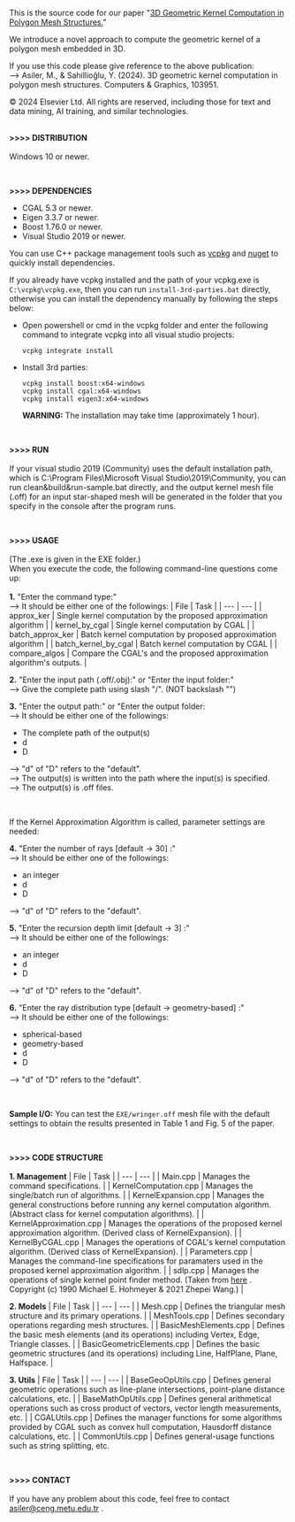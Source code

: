 This is the source code for our paper "[3D Geometric Kernel Computation in Polygon Mesh Structures.](https://www.sciencedirect.com/science/article/pii/S0097849324000864)" <br />

We introduce a novel approach to compute the geometric kernel of a polygon mesh embedded in 3D. <br />

If you use this code please give reference to the above publication: <br /> 
--> Asiler, M., & Sahillioğlu, Y. (2024). 3D geometric kernel computation in polygon mesh structures. Computers & Graphics, 103951. <br />
 
© 2024 Elsevier Ltd. All rights are reserved, including those for text and data mining, AI training, and similar technologies. <br /> <br />


**>>>> DISTRIBUTION** <br /> <br />
Windows 10 or newer.

<br />

**>>>> DEPENDENCIES**
- CGAL 5.3 or newer.
- Eigen 3.3.7 or newer.
- Boost 1.76.0 or newer.
- Visual Studio 2019 or newer.

You can use C++ package management tools such as [vcpkg](https://vcpkg.io/en/) and [nuget](https://www.nuget.org/) to quickly install dependencies.

If you already have vcpkg installed and the path of your vcpkg.exe is ```C:\vcpkg\vcpkg.exe```, then you can run ```install-3rd-parties.bat``` directly, otherwise you can install the dependency manually by following the steps below:

+ Open powershell or cmd in the vcpkg folder and enter the following command to integrate vcpkg into all visual studio projects:

	```
	vcpkg integrate install
 	```

+ Install 3rd parties:

	```
	vcpkg install boost:x64-windows   
	vcpkg install cgal:x64-windows    
	vcpkg install eigen3:x64-windows  
	```
  **WARNING:** The installation may take time (approximately 1 hour).  

 <br />

**>>>> RUN** <br /> <br />
If your visual studio 2019 (Community) uses the default installation path, which is C:\Program Files\Microsoft Visual Studio\2019\Community\, you can run clean&build&run-sample.bat directly, and the output kernel mesh file (.off) for an input star-shaped mesh will be generated in the folder that you specify in the console after the program runs.

<br />

**>>>> USAGE** <br /> <br />
(The .exe is given in the EXE folder.)  <br />
When you execute the code, the following command-line questions come up: <br /> <br />
**1.** "Enter the command type:" <br />
--> It should be either one of the followings:
| File | Task |
| --- | --- |
| approx_ker                 | Single kernel computation by the proposed approximation algorithm          |
| kernel_by_cgal             | Single kernel computation by CGAL                                          |
| batch_approx_ker           | Batch kernel computation by proposed approximation algorithm               |
| batch_kernel_by_cgal       | Batch kernel computation by CGAL                                           |
| compare_algos              | Compare the CGAL's and the proposed approximation algorithm's outputs.     |

**2.** "Enter the input path (.off/.obj):"   or    "Enter the input folder:" <br />
--> Give the complete path using slash "/". (NOT backslash "\")
   
**3.** "Enter the output path:"   or   "Enter the output folder:  <br />
--> It should be either one of the followings:
- The complete path of the output(s)
- d
- D
  
--> "d" of "D" refers to the "default". <br />
--> The output(s) is written into the path where the input(s) is specified. <br />
--> The output(s) is .off files.
	
<br />  

If the Kernel Approximation Algorithm is called, parameter settings are needed:

**4.** "Enter the number of rays [default -> 30] :" <br />
--> It should be either one of the followings:
- an integer
- d
- D
  
--> "d" of "D" refers to the "default".

**5.** "Enter the recursion depth limit [default -> 3] :" <br />
--> It should be either one of the followings:
- an integer
- d
- D
  
--> "d" of "D" refers to the "default".

**6.** "Enter the ray distribution type [default -> geometry-based] :" <br />
--> It should be either one of the followings:
- spherical-based
- geometry-based
- d
- D
  
--> "d" of "D" refers to the "default".

<br />

**Sample I/O:**  You can test the ```EXE/wringer.off``` mesh file with the default settings to obtain the results presented in Table 1 and Fig. 5 of the paper. 

<br />

**>>>> CODE STRUCTURE** <br /> <br />
**1. Management**
| File | Task |
| --- | --- |
| Main.cpp                | Manages the command specifications.                                                                                                     |
| KernelComputation.cpp   | Manages the single/batch run of algorithms.                                                                                             |
| KernelExpansion.cpp     | Manages the general constructions before running any kernel computation algorithm. (Abstract class for kernel computation algorithms).  |
| KernelApproximation.cpp | Manages the operations of the proposed kernel approximation algorithm. (Derived class of KernelExpansion).                              |
| KernelByCGAL.cpp        | Manages the operations of CGAL's kernel computation algorithm. (Derived class of KernelExpansion).                                      |
| Parameters.cpp          | Manages the command-line specifications for paramaters used in the proposed kernel approximation algorithm.                             |
| sdlp.cpp                | Manages the operations of single kernel point finder method. (Taken from [here](https://github.com/ZJU-FAST-Lab/SDLP) . Copyright (c) 1990 Michael E. Hohmeyer & 2021 Zhepei Wang.) |

**2. Models**
| File | Task |
| --- | --- |
| Mesh.cpp                   | Defines the triangular mesh structure and its primary operations.                                                        |
| MeshTools.cpp              | Defines secondary operations regarding mesh structures.                                                                  |
| BasicMeshElements.cpp      | Defines the basic mesh elements (and its operations) including Vertex, Edge, Triangle classes.                           |
| BasicGeometricElements.cpp | Defines the basic geometric structures (and its operations) including Line, HalfPlane, Plane, Halfspace.                 |

**3. Utils**
| File | Task |
| --- | --- |
| BaseGeoOpUtils.cpp   | Defines general geometric operations such as line-plane intersections, point-plane distance calculations, etc.                            |
| BaseMathOpUtils.cpp  | Defines general arithmetical operations such as cross product of vectors, vector length measurements, etc.                                |
| CGALUtils.cpp        | Defines the manager functions for some algorithms provided by CGAL such as convex hull computation, Hausdorff distance calculations, etc. |
| CommonUtils.cpp      | Defines general-usage functions such as string splitting, etc.

<br />

**>>>> CONTACT** <br /> <br />
If you have any problem about this code, feel free to contact asiler@ceng.metu.edu.tr .
